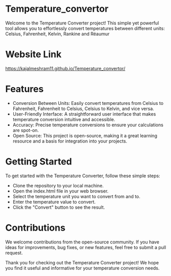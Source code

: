 # Temperature_convertor
Welcome to the Temperature Converter project! This simple yet powerful tool allows you to effortlessly convert temperatures between different units: Celsius, Fahrenheit, Kelvin, Rankine and Réaumur
# Website Link
https://kajalmeshram11.github.io/Temperature_convertor/

# Features
* Conversion Between Units: Easily convert temperatures from Celsius to Fahrenheit, Fahrenheit to Celsius, Celsius to Kelvin, and vice versa.
* User-Friendly Interface: A straightforward user interface that makes temperature conversion intuitive and accessible.
* Accuracy: Precise temperature conversions to ensure your calculations are spot-on.
* Open Source: This project is open-source, making it a great learning resource and a basis for integration into your projects.

# Getting Started
To get started with the Temperature Converter, follow these simple steps:

* Clone the repository to your local machine.
* Open the index.html file in your web browser.
* Select the temperature unit you want to convert from and to.
* Enter the temperature value to convert.
* Click the "Convert" button to see the result.

# Contributions
We welcome contributions from the open-source community. If you have ideas for improvements, bug fixes, or new features, feel free to submit a pull request.

Thank you for checking out the Temperature Converter project! We hope you find it useful and informative for your temperature conversion needs.
